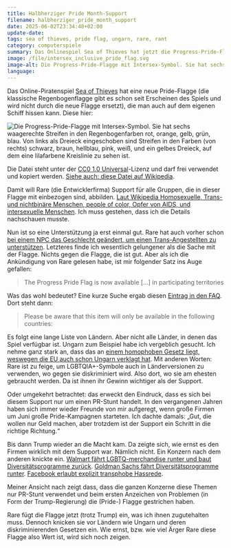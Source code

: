 ```yaml
---
title: Halbherziger Pride Month-Support
filename: halbherziger_pride_month_support
date: 2025-06-02T23:34:48+02:00
update-date:
tags: sea of thieves, pride flag, ungarn, rare, rant
category: computerspiele
summary: Das Onlinespiel Sea of Thieves hat jetzt die Progress-Pride-Flagge. Es sei denn, du lebst im falschen Land.
image: /file/intersex_inclusive_pride_flag.svg
image-alt: Die Progress-Pride-Flagge mit Intersex-Symbol. Sie hat sechs waagerechte Streifen in den Regenbogenfarben rot, orange, gelb, grün, blau. Von links als Dreieck eingeschoben sind Streifen in den Farben (von rechts) schwarz, braun, hellblau, pink, weiß, und ein gelbes Dreieck, auf dem eine lilafarbene Kreislinie zu sehen ist.
language:
---
```


Das Online-Piratenspiel [Sea of Thieves](https://www.seaofthieves.com) hat eine neue Pride-Flagge (die klassische Regenbogenflagge gibt es schon seit Erscheinen des Spiels und wird nicht durch die neue Flagge ersetzt), die man auch auf dem eigenen Schiff hissen kann. Diese hier:

![Die Progress-Pride-Flagge mit Intersex-Symbol. Sie hat sechs waagerechte Streifen in den Regenbogenfarben rot, orange, gelb, grün, blau. Von links als Dreieck eingeschoben sind Streifen in den Farben (von rechts) schwarz, braun, hellblau, pink, weiß, und ein gelbes Dreieck, auf dem eine lilafarbene Kreislinie zu sehen ist.](/file/intersex_inclusive_pride_flag.svg "Mein Kompliment an die Person, die diese Datei manuell erstellt hat. Sauberes SVG, minimale Größe (weniger als 800 Byte). So muss das sein.")

Die Datei steht unter der [CC0 1.0 Universal](https://creativecommons.org/publicdomain/zero/1.0/deed.en)-Lizenz und darf frei verwendet und kopiert werden. [Siehe auch: diese Datei auf Wikipedia](https://de.wikipedia.org/wiki/Datei:Intersex-inclusive_pride_flag.svg).

Damit will Rare (die Entwicklerfirma) Support für alle Gruppen, die in dieser Flagge mit einbezogen sind, abbilden. [Laut Wikipedia Homosexuelle, Trans- und nichtbinäre Menschen, people of color, Opfer von AIDS, und intersexuelle Menschen](https://de.wikipedia.org/wiki/LGBT-Symbole). Ich muss gestehen, dass ich die Details nachschauen musste.

Nun ist so eine Unterstützung ja erst einmal gut. Rare hat auch vorher schon [bei einem NPC das Geschlecht geändert, um einen Trans-Angestellten zu unterstützen](https://seaofthieves.wiki.gg/wiki/Senior_Trader_Marley). Letzteres finde ich wesentlich gelungener als die Sache mit der Flagge. Nichts gegen die Flagge, die ist gut. Aber als ich die Ankündigung von Rare gelesen habe, ist mir folgender Satz ins Auge gefallen:

> The Progress Pride Flag is now available […] in participating territories

Was das wohl bedeutet? Eine kurze Suche ergab diesen [Eintrag in den FAQ](https://support.seaofthieves.com/articles/27107932426642-Progress-Pride-Flag-Areas-of-availability). Dort steht dann:

> Please be aware that this item will only be available in the following countries:

Es folgt eine lange Liste von Ländern. Aber nicht alle Länder, in denen das Spiel verfügbar ist. Ungarn zum Beispiel habe ich vergeblich gesucht. Ich nehme ganz stark an, dass das an [einem homophoben Gesetz liegt, weswegen die EU auch schon Ungarn verklagt hat](https://de.wikipedia.org/wiki/Ungarn#Politik). Mit anderen Worten: Rare ist zu feige, um LGBTQIA+-Symbole auch in Länderversionen zu verwenden, wo gegen sie diskriminiert wird. Also dort, wo sie am ehesten gebraucht werden. Da ist ihnen ihr Gewinn wichtiger als der Support.

Oder umgekehrt betrachtet: das erweckt den Eindruck, dass es sich bei diesem Support nur um einen PR-Stunt handelt. In den vergangenen Jahren haben sich immer wieder Freunde von mir aufgeregt, wenn große Firmen um Juni große Pride-Kampagnen starteten. Ich dachte damals: „Gut, die wollen nur Geld machen, aber trotzdem ist der Support ein Schritt in die richtige Richtung.“

Bis dann Trump wieder an die Macht kam. Da zeigte sich, wie ernst es den Firmen wirklich mit dem Support war. Nämlich nicht. Ein Konzern nach dem anderen knickte ein. [Walmart fährt LGBTQ-merchandise runter und baut Diversitätsprogramme zurück](https://www.nbcnews.com/business/business-news/walmart-pulls-back-dei-efforts-removes-lbgtq-merchandise-website-rcna181805). [Goldman Sachs fährt Diversitätsprogramme runter](https://diversity.com/post/goldman-sachs-deloitte-dei-policy-changes-2025). [Facebook erlaubt explizit transphobe Hassrede](https://www.nbcnews.com/tech/social-media/meta-new-hate-speech-rules-allow-users-call-lgbtq-people-mentally-ill-rcna186700).

Meiner Ansicht nach zeigt dass, dass die ganzen Konzerne diese Themen nur PR-Stunt verwendet und beim ersten Anzeichen von Problemen (in Form der Trump-Regierung) die (Pride-) Flagge gestrichen haben.

Rare fügt die Flagge jetzt (trotz Trump) ein, was ich ihnen zugutehalten muss. Dennoch knicken sie vor Ländern wie Ungarn und deren diskriminierenden Gesetzen ein. Wie ernst, bzw. wie viel Ärger Rare diese Flagge also Wert ist, wird sich noch zeigen.
